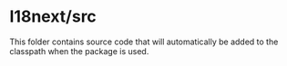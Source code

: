 # I18next/src

This folder contains source code that will automatically be added to the classpath when
the package is used.
